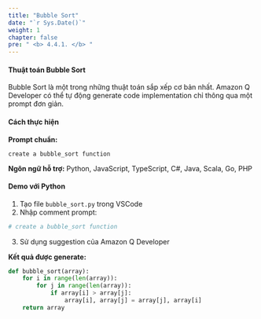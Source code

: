 ```yaml
---
title: "Bubble Sort"
date: "`r Sys.Date()`"
weight: 1
chapter: false
pre: " <b> 4.4.1. </b> "
---
```


#### Thuật toán Bubble Sort

Bubble Sort là một trong những thuật toán sắp xếp cơ bản nhất. Amazon Q Developer có thể tự động generate code implementation chỉ thông qua một prompt đơn giản.

#### Cách thực hiện

**Prompt chuẩn:**
```
create a bubble_sort function
```

**Ngôn ngữ hỗ trợ:** Python, JavaScript, TypeScript, C#, Java, Scala, Go, PHP

#### Demo với Python

1. Tạo file `bubble_sort.py` trong VSCode
2. Nhập comment prompt:
```python
# create a bubble_sort function
```
3. Sử dụng suggestion của Amazon Q Developer

**Kết quả được generate:**
```python
def bubble_sort(array):
    for i in range(len(array)):
        for j in range(len(array)):
            if array[i] > array[j]:
                array[i], array[j] = array[j], array[i]
    return array
```